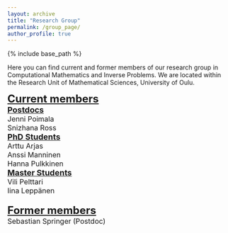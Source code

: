 ```yaml
---
layout: archive
title: "Research Group"
permalink: /group_page/
author_profile: true
---
```


{% include base_path %}

Here you can find current and former members of our research group in Computational Mathematics and Inverse Problems.
We are located within the Research Unit of Mathematical Sciences, University of Oulu.



<font size="5">
<b><u>Current members</u></b><br>
</font>

<font size="4">
<b><u>Postdocs</u></b><br>
</font>

<font size="3">
Jenni Poimala <br>
Snizhana Ross <br>

<font size="4">
<b><u>PhD Students</u></b><br>
</font>

<font size="3">
Arttu Arjas <br>
Anssi Manninen <br>
Hanna Pulkkinen <br>


<font size="4">
<b><u>Master Students</u></b><br>
</font>

<font size="3">
Vili Pelttari <br>
Iina Leppänen <br>


<br>
<font size="5">
<b><u>Former members</u></b><br>
</font>
Sebastian Springer (Postdoc)


